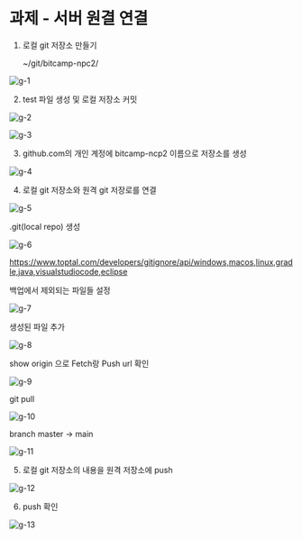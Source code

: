 # 과제 - 서버 원결 연결



1. 로컬 git 저장소 만들기

   ~/git/bitcamp-npc2/

![g-1](https://eellda.github.io/images/2022-11-21-git/g-1.png)

2. test 파일 생성 및 로컬 저장소 커밋

![g-2](C:\Users\bitcamp\git\eellda.github.io\images\2022-11-21-git\g-2.png)

![g-3](C:\Users\bitcamp\git\eellda.github.io\images\2022-11-21-git\g-3.png)

3. github.com의 개인 계정에 bitcamp-ncp2 이름으로 저장소를 생성

![g-4](C:\Users\bitcamp\git\eellda.github.io\images\2022-11-21-git\g-4.png)

4. 로컬 git 저장소와 원격 git 저장로를 연결

![g-5](C:\Users\bitcamp\git\eellda.github.io\images\2022-11-21-git\g-5.png)

.git(local repo)  생성

![g-6](C:\Users\bitcamp\git\eellda.github.io\images\2022-11-21-git\g-6.png)

https://www.toptal.com/developers/gitignore/api/windows,macos,linux,gradle,java,visualstudiocode,eclipse

백업에서 제외되는 파일들 설정

![g-7](C:\Users\bitcamp\git\eellda.github.io\images\2022-11-21-git\g-7.png)

생성된 파일 추가

![g-8](C:\Users\bitcamp\git\eellda.github.io\images\2022-11-21-git\g-8.png)

show origin 으로 Fetch랑 Push url 확인

![g-9](C:\Users\bitcamp\git\eellda.github.io\images\2022-11-21-git\g-9.png)

git pull

![g-10](C:\Users\bitcamp\git\eellda.github.io\images\2022-11-21-git\g-10.png)

branch master -> main

![g-11](C:\Users\bitcamp\git\eellda.github.io\images\2022-11-21-git\g-11.png)

5. 로컬 git 저장소의 내용을 원격 저장소에 push

![g-12](C:\Users\bitcamp\git\eellda.github.io\images\2022-11-21-git\g-12.png)

6. push 확인

![g-13](C:\Users\bitcamp\git\eellda.github.io\images\2022-11-21-git\g-13.png)